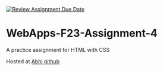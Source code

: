[![Review Assignment Due Date](https://classroom.github.com/assets/deadline-readme-button-24ddc0f5d75046c5622901739e7c5dd533143b0c8e959d652212380cedb1ea36.svg)](https://classroom.github.com/a/4tKarLeg)
# WebApps-F23-Assignment-4
A practice assignment for HTML with CSS

Hosted at <a href =" https://44-563-webapps-f23.github.io/44563-webapps-f23-assignment4-AbhilashGadiparthi-1/"> Abhi github </a>
